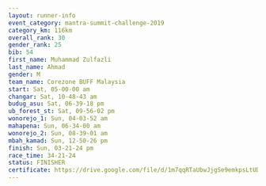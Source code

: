 ```yaml
---
layout: runner-info 
event_category: mantra-summit-challenge-2019 
category_km: 116km 
overall_rank: 30
gender_rank: 25
bib: 54
first_name: Muhammad Zulfazli
last_name: Ahmad
gender: M
team_name: Corezone BUFF Malaysia
start: Sat, 05-00-00 am
changar: Sat, 10-48-43 am
budug_asu: Sat, 06-39-18 pm
ub_forest_st: Sat, 09-56-02 pm
wonorejo_1: Sun, 04-03-52 am
mahapena: Sun, 06-34-00 am
wonorejo_2: Sun, 08-39-01 am
mbah_kamad: Sun, 12-50-26 pm
finish: Sun, 03-21-24 pm
race_time: 34-21-24
status: FINISHER
certificate: https://drive.google.com/file/d/1m7qqRTaUbwJjgSe9emkpsLtUDi9b9TSx/view?usp=sharing
---
```

